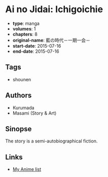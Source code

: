 # Ai no Jidai: Ichigoichie

-   **type**: manga
-   **volumes**: 1
-   **chapters**: 8
-   **original-name**: 藍の時代－一期一会－
-   **start-date**: 2015-07-16
-   **end-date**: 2015-07-16

## Tags

-   shounen

## Authors

-   Kurumada
-   Masami (Story & Art)

## Sinopse

The story is a semi-autobiographical fiction.

## Links

-   [My Anime list](https://myanimelist.net/manga/92684/Ai_no_Jidai__Ichigoichie)
